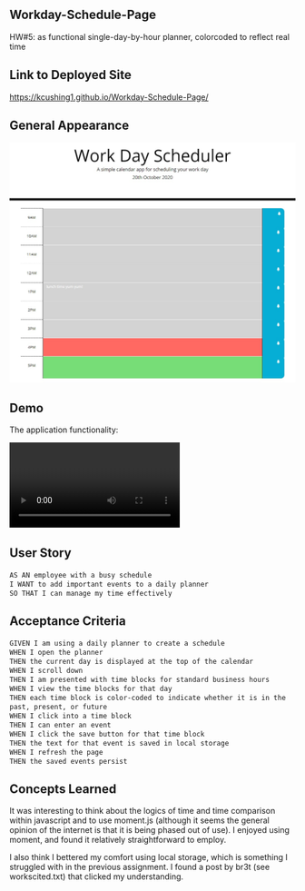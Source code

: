 ## Workday-Schedule-Page
HW#5: as functional single-day-by-hour planner, colorcoded to reflect real time

## Link to Deployed Site

https://kcushing1.github.io/Workday-Schedule-Page/


## General Appearance

![day planner image](assets/scheduleimage.jpg)


## Demo

The application functionality:

![day planner demo](assets/WorkDaySchedulerDemoHW5.mp4)


## User Story

```
AS AN employee with a busy schedule
I WANT to add important events to a daily planner
SO THAT I can manage my time effectively
```


## Acceptance Criteria

```
GIVEN I am using a daily planner to create a schedule
WHEN I open the planner
THEN the current day is displayed at the top of the calendar
WHEN I scroll down
THEN I am presented with time blocks for standard business hours
WHEN I view the time blocks for that day
THEN each time block is color-coded to indicate whether it is in the past, present, or future
WHEN I click into a time block
THEN I can enter an event
WHEN I click the save button for that time block
THEN the text for that event is saved in local storage
WHEN I refresh the page
THEN the saved events persist
```

## Concepts Learned

It was interesting to think about the logics of time and time comparison within javascript and to use moment.js (although it seems the general opinion of the internet is that it is being phased out of use). I enjoyed using moment, and found it relatively straightforward to employ.

I also think I bettered my comfort using local storage, which is something I struggled with in the previous assignment. I found a post by br3t (see workscited.txt) that clicked my understanding.

